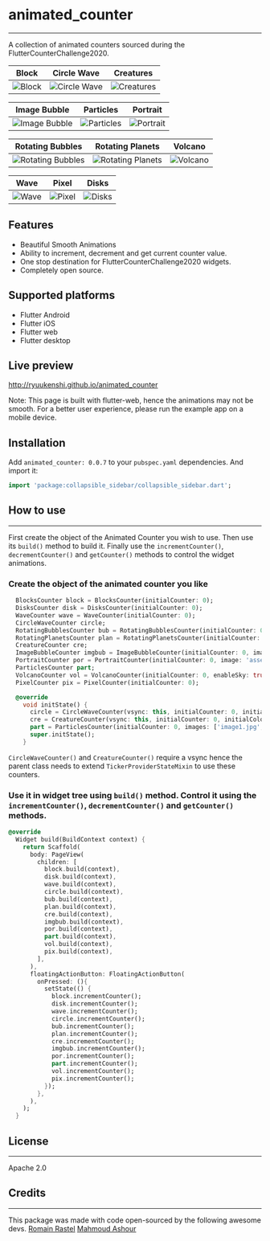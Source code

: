 # animated_counter
-------------------------------------------------------------

A collection of animated counters sourced during the FlutterCounterChallenge2020.

Block                      | Circle Wave               |        Creatures
:-------------------------:|:-------------------------:|:-------------------------:
![Block](https://raw.githubusercontent.com/RyuuKenshi/flutter_animated_counter/main/ss/blocks.gif)    | ![Circle Wave](https://raw.githubusercontent.com/RyuuKenshi/flutter_animated_counter/main/ss/circle_wave.gif) |  ![Creatures](https://raw.githubusercontent.com/RyuuKenshi/flutter_animated_counter/main/ss/creatures.gif)

Image Bubble               |Particles                  |        Portrait
:-------------------------:|:-------------------------:|:-------------------------:
![Image Bubble](https://raw.githubusercontent.com/RyuuKenshi/flutter_animated_counter/main/ss/image_bubble.gif)   |![Particles](https://raw.githubusercontent.com/RyuuKenshi/flutter_animated_counter/main/ss/particles.gif)      |  ![Portrait](https://raw.githubusercontent.com/RyuuKenshi/flutter_animated_counter/main/ss/portrait.gif)

Rotating Bubbles           |        Rotating Planets   |        Volcano
:-------------------------:|:-------------------------:|:-------------------------:
![Rotating Bubbles](https://raw.githubusercontent.com/RyuuKenshi/flutter_animated_counter/main/ss/rotating_bubbles.gif) |  ![Rotating Planets](https://raw.githubusercontent.com/RyuuKenshi/flutter_animated_counter/main/ss/rotating_planets.gif)|  ![Volcano](https://raw.githubusercontent.com/RyuuKenshi/flutter_animated_counter/main/ss/volcano.gif)

Wave                       |        Pixel             |        Disks
:-------------------------:|:-------------------------:|:-------------------------:
![Wave](https://raw.githubusercontent.com/RyuuKenshi/flutter_animated_counter/main/ss/wave.gif)         |  ![Pixel](https://raw.githubusercontent.com/RyuuKenshi/flutter_animated_counter/main/ss/pixel.gif)         |  ![Disks](https://raw.githubusercontent.com/RyuuKenshi/flutter_animated_counter/main/ss/disks.gif)


## Features

* Beautiful Smooth Animations
* Ability to increment, decrement and get current counter value.
* One stop destination for FlutterCounterChallenge2020 widgets.
* Completely open source.

## Supported platforms

* Flutter Android
* Flutter iOS
* Flutter web
* Flutter desktop

## Live preview

http://ryuukenshi.github.io/animated_counter

Note: This page is built with flutter-web, hence the animations may not be smooth. For a better user experience, please run the example app on a mobile device.

## Installation

Add `animated_counter: 0.0.7` to your `pubspec.yaml` dependencies. And import it:

```dart
import 'package:collapsible_sidebar/collapsible_sidebar.dart';
```

## How to use
-----------------------------------------------

First create the object of the Animated Counter you wish to use. Then use its `build()` method to build it. Finally use the `incrementCounter()`, `decrementCounter()` and `getCounter()` methods to control the widget animations.

### Create the object of the animated counter you like

```dart
  BlocksCounter block = BlocksCounter(initialCounter: 0);
  DisksCounter disk = DisksCounter(initialCounter: 0);
  WaveCounter wave = WaveCounter(initialCounter: 0);
  CircleWaveCounter circle;
  RotatingBubblesCounter bub = RotatingBubblesCounter(initialCounter: 0, initialColors: [Colors.red, Colors.green, Colors.blue]);
  RotatingPlanetsCounter plan = RotatingPlanetsCounter(initialCounter: 0, initialColors: [Colors.red, Colors.green, Colors.blue]);
  CreatureCounter cre;
  ImageBubbleCounter imgbub = ImageBubbleCounter(initialCounter: 0, image: 'assets/dash.jpg');
  PortraitCounter por = PortraitCounter(initialCounter: 0, image: 'assets/mattis.jpeg');
  ParticlesCounter part;
  VolcanoCounter vol = VolcanoCounter(initialCounter: 0, enableSky: true);
  PixelCounter pix = PixelCounter(initialCounter: 0);

  @override
    void initState() {
      circle = CircleWaveCounter(vsync: this, initialCounter: 0, initialColors: [Colors.red, Colors.green, Colors.blue]);
      cre = CreatureCounter(vsync: this, initialCounter: 0, initialColors: [Colors.red, Colors.green, Colors.blue]);
      part = ParticlesCounter(initialCounter: 0, images: ['image1.jpg', 'image2.jpg', 'image3.jpg', 'image4.jpg', 'image5.jpg']);
      super.initState();
    }
```
`CircleWaveCounter()` and `CreatureCounter()` require a vsync hence the parent class needs to extend `TickerProviderStateMixin` to use these counters.

### Use it in widget tree using `build()` method. Control it using the `incrementCounter()`, `decrementCounter()` and `getCounter()` methods.

```dart
@override
  Widget build(BuildContext context) {
    return Scaffold(
      body: PageView(
        children: [
          block.build(context),
          disk.build(context),
          wave.build(context),
          circle.build(context),
          bub.build(context),
          plan.build(context),
          cre.build(context),
          imgbub.build(context),
          por.build(context),
          part.build(context),
          vol.build(context),
          pix.build(context),
        ],
      ),
      floatingActionButton: FloatingActionButton(
        onPressed: (){
          setState(() {
            block.incrementCounter();
            disk.incrementCounter();
            wave.incrementCounter();
            circle.incrementCounter();
            bub.incrementCounter();
            plan.incrementCounter();
            cre.incrementCounter();
            imgbub.incrementCounter();
            por.incrementCounter();
            part.incrementCounter();
            vol.incrementCounter();
            pix.incrementCounter();
          });
        },
      ),
    );
  }
```

## License
--------------------------------------------------------------

Apache 2.0

## Credits
----------------------------------------------------------
This package was made with code open-sourced by the following awesome devs.
[Romain Rastel](https://github.com/letsar)
[Mahmoud Ashour](https://github.com/MeitanteiAshour)